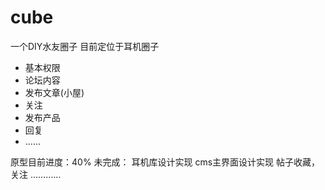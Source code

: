 # cube
一个DIY水友圈子 
 目前定位于耳机圈子
 
 +    基本权限
 +    论坛内容 
 +    发布文章(小屋)
 +    关注
 +    发布产品
 +    回复
 +    ......
 
原型目前进度：40%
未完成：
耳机库设计实现
cms主界面设计实现
帖子收藏，关注
…………